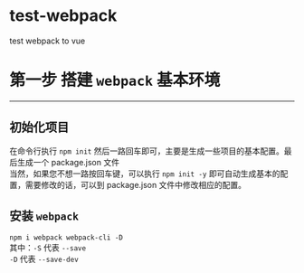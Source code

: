 # test-webpack
test webpack to vue
# 第一步 搭建 `webpack` 基本环境
---
## 初始化项目
  在命令行执行 `npm init` 然后一路回车即可，主要是生成一些项目的基本配置。最后生成一个 package.json 文件  
  当然，如果您不想一路按回车键，可以执行 `npm init -y` 即可自动生成基本的配置，需要修改的话，可以到 package.json 文件中修改相应的配置。
## 安装 `webpack`
  `npm i webpack webpack-cli -D`  
  其中：`-S` 代表 `--save`   
       `-D` 代表 `--save-dev`